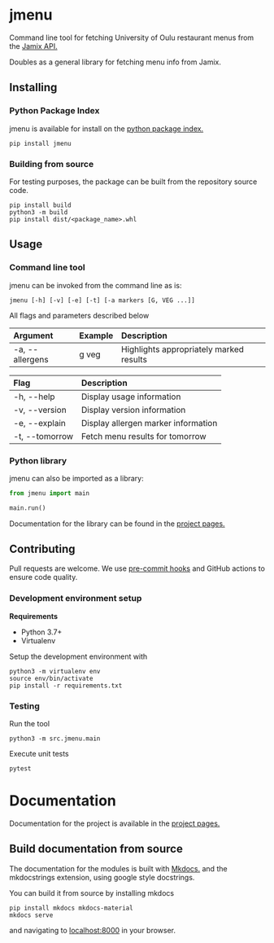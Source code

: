 # jmenu

Command line tool for fetching University of Oulu restaurant menus from the [Jamix API.](https://fi.jamix.cloud/apps/menuservice/rest)

Doubles as a general library for fetching menu info from Jamix.

## Installing

### Python Package Index

jmenu is available for install on the [python package index.](https://pypi.org/project/jmenu/)

```shell
pip install jmenu
```

### Building from source

For testing purposes, the package can be built from the repository source code.

```shell
pip install build
python3 -m build
pip install dist/<package_name>.whl
```

## Usage

### Command line tool

jmenu can be invoked from the command line as is:

```shell
jmenu [-h] [-v] [-e] [-t] [-a markers [G, VEG ...]]
```

All flags and parameters described below

| Argument        | Example | Description                             |
| :-------------- | :------ | :-------------------------------------- |
| -a, --allergens | g veg   | Highlights appropriately marked results |

| Flag           | Description                         |
| :------------- | :---------------------------------- |
| -h, --help     | Display usage information           |
| -v, --version  | Display version information         |
| -e, --explain  | Display allergen marker information |
| -t, --tomorrow | Fetch menu results for tomorrow     |

### Python library

jmenu can also be imported as a library:

```python
from jmenu import main

main.run()
```

Documentation for the library can be found in the [project pages.](https://jkerola.github.io/jmenu)

## Contributing

Pull requests are welcome. We use [pre-commit hooks](https://pre-commit.com/) and GitHub actions to ensure code quality.

### Development environment setup

**Requirements**

- Python 3.7+
- Virtualenv

Setup the development environment with

```shell
python3 -m virtualenv env
source env/bin/activate
pip install -r requirements.txt
```

### Testing

Run the tool

```shell
python3 -m src.jmenu.main
```

Execute unit tests

```shell
pytest
```

# Documentation

Documentation for the project is available in the [project pages.](https://jkerola.github.io/jmenu)

## Build documentation from source

The documentation for the modules is built with [Mkdocs.](https://mkdocs.org) and the mkdocstrings extension, using google style docstrings.

You can build it from source by installing mkdocs

```shell
pip install mkdocs mkdocs-material
mkdocs serve
```

and navigating to [localhost:8000](http://localhost:8000) in your browser.
